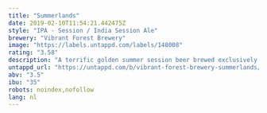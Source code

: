 ```yaml
---
title: "Summerlands"
date: 2019-02-10T11:54:21.442475Z
style: "IPA - Session / India Session Ale"
brewery: "Vibrant Forest Brewery"
image: "https://labels.untappd.com/labels/148008"
rating: "3.58"
description: "A terrific golden summer session beer brewed exclusively with American hops to give a slight citrus character and a rich hop aroma. A relatively low ABV make this a true golden session ale to enjoy whatever the weather."
untappd_url: "https://untappd.com/b/vibrant-forest-brewery-summerlands/148008"
abv: "3.5"
ibu: "35"
robots: noindex,nofollow
lang: nl
---
```

